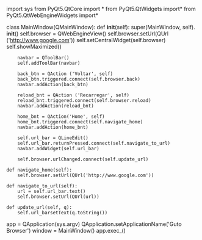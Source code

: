 import sys
from PyQt5.QtCore import *
from PyQt5.QtWidgets import*
from PyQt5.QtWebEngineWidgets import*

class MainWindow(QMainWindow):
    def __init__(self):
        super(MainWindow, self). __init__()
        self.browser = QWebEngineView()
        self.browser.setUrl(QUrl ('http://www.google.com'))
        self.setCentralWidget(self.browser)
        self.showMaximized()

        navbar = QToolBar()
        self.addToolBar(navbar)

        back_btn = QAction ('Voltar', self)
        back_btn.triggered.connect(self.browser.back)
        navbar.addAction(back_btn)

        reload_bnt = QAction ('Recarregar', self)
        reload_bnt.triggered.connect(self.browser.reload)
        navbar.addAction(reload_bnt)

        home_bnt = QAction('Home', self)
        home_bnt.triggered.connect(self.navigate_home)
        navbar.addAction(home_bnt)

        self.url_bar = QLineEdit()
        self.url_bar.returnPressed.connect(self.navigate_to_url)
        navbar.addWidget(self.url_bar)

        self.browser.urlChanged.connect(self.update_url)

    def navigate_home(self):
        self.browser.setUrl(QUrl('http://www.google.com'))

    def navigate_to_url(self):
        url = self.url_bar.text()
        self.browser.setUrl(QUrl(url))

    def update_url(self, q):
        self.url_barsetText(q.toString())

app = QApplication(sys.argv)
QApplication.setApplicationName('Guto Browser')
window = MainWindow()
app.exec_()
